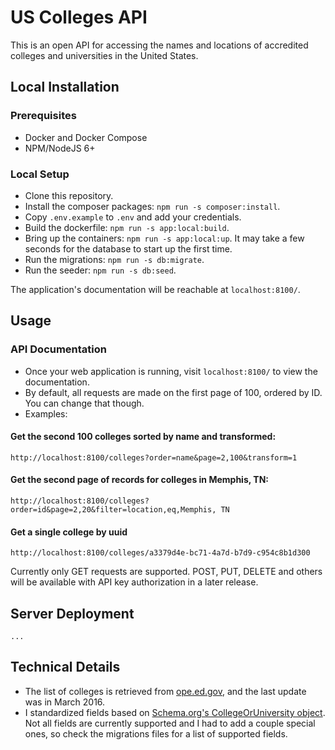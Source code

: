 # US Colleges API

This is an open API for accessing the names and locations of accredited colleges and universities in the United States.

## Local Installation

### Prerequisites

- Docker and Docker Compose
- NPM/NodeJS 6+

### Local Setup

- Clone this repository.
- Install the composer packages: `npm run -s composer:install`.
- Copy `.env.example` to `.env` and add your credentials.
- Build the dockerfile: `npm run -s app:local:build`.
- Bring up the containers: `npm run -s app:local:up`. It may take a few seconds for the database to start up the first time.
- Run the migrations: `npm run -s db:migrate`.
- Run the seeder: `npm run -s db:seed`.

The application's documentation will be reachable at `localhost:8100/`.

## Usage

### API Documentation

- Once your web application is running, visit `localhost:8100/` to view the documentation.
- By default, all requests are made on the first page of 100, ordered by ID. You can change that though.
- Examples:

#### Get the second 100 colleges sorted by name and transformed:

``` 
http://localhost:8100/colleges?order=name&page=2,100&transform=1
```

#### Get the second page of records for colleges in Memphis, TN:

``` 
http://localhost:8100/colleges?order=id&page=2,20&filter=location,eq,Memphis, TN
```

#### Get a single college by uuid
```
http://localhost:8100/colleges/a3379d4e-bc71-4a7d-b7d9-c954c8b1d300
```

Currently only GET requests are supported. POST, PUT, DELETE and others will be available with API key authorization in a later release.

## Server Deployment

```
...
```

## Technical Details

- The list of colleges is retrieved from [ope.ed.gov](https://ope.ed.gov/accreditation/GetDownloadFile.aspx), and the last update was in March 2016.
- I standardized fields based on [Schema.org's CollegeOrUniversity object](https://schema.org/CollegeOrUniversity). Not all fields are currently supported and I had to add a couple special ones, so check the migrations files for a list of supported fields.

